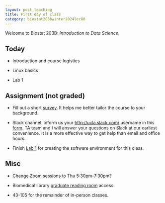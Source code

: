 ```yaml
---
layout: post_teaching
title: First day of class
category: biostat203bwinter2024lec80
---
```


Welcome to Biostat 203B: *Introduction to Data Science*. 

## Today

* Introduction and course logistics  

* Linux basics

* Lab 1

## Assignment (not graded)

* Fill out a short [survey](https://uclahs.az1.qualtrics.com/jfe/form/SV_2aCU7kDMTvJFsqO). It helps me better tailor the course to your background.

* Slack channel: inform us your <http://ucla.slack.com/> username in this [form](https://forms.gle/eC6RNTGoQTFNt1Jd8). TA team and I will answer your questions on Slack at our earliest convenience. It is a more effective way to get help than email and office hours.   

* Finish [Lab 1](https://ucla-biostat-203b.github.io/2024winter/labs/lab01/lab01.html) for creating the software environment for this class.

## Misc

* Change Zoom sessions to Thu 5:30pm-7:30pm? 

* Biomedical library [graduate reading room](https://www.library.ucla.edu/help/services-resources/graduate-reading-room/) access. 

* 43-105 for the remainder of in-person classes.
